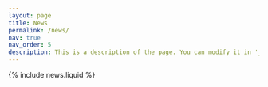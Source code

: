 ```yaml
---
layout: page
title: News
permalink: /news/
nav: true
nav_order: 5
description: This is a description of the page. You can modify it in '_pages/cv.md'. You can also change or remove the top pdf download button.
---
```


{% include news.liquid %}
